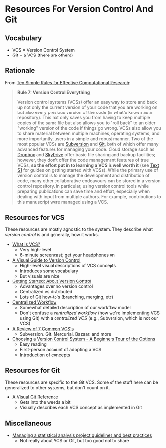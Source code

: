 Resources For Version Control And Git
================================

## Vocabulary
* VCS = Version Control System
* Git = a VCS (there are others)


## Rationale

From [Ten Simple Rules for Effective Computational Research](http://www.ploscompbiol.org/article/info%3Adoi%2F10.1371%2Fjournal.pcbi.1003506):

> **Rule 7: Version Control Everything**  
>  
>  Version control systems (VCSs) offer an easy way to store and back up not only the current version of your code that you are working on but also every previous version of the code (in what's known as a repository). This not only saves you from having to keep multiple copies of the same file but also allows you to "roll back" to an older "working" version of the code if things go wrong. VCSs also allow you to share material between multiple machines, operating systems, and more importantly, users in a simple and robust manner. Two of the most popular VCSs are [Subversion](http://subversion.apache.org) and [Git](http://www.github.com), both of which offer many advanced features for managing your code. Cloud storage such as [Dropbox](http://www.dropbox.com) and [SkyDrive](http://www.skydrive.live.com) offer basic file sharing and backup facilities; however, they don't offer the code management features of true VCSs, **so the effort put in to learning a VCS is well worth it** (see [Text S1](http://www.ploscompbiol.org/article/fetchSingleRepresentation.action?uri=info:doi/10.1371/journal.pcbi.1003506.s001) for guides on getting started with VCSs). While the primary use of version control is to manage the development and distribution of code, many other collaborative endeavours can be stored in a version control repository. In particular, using version control tools while preparing publications can save time and effort, especially when dealing with input from multiple authors. For example, contributions to this manuscript were managed using a VCS.


## Resources for VCS

These resources are mostly agnostic to the system. They describe what *version control* is and generally, how it works.

* [What is VCS?](http://youtu.be/8oRjP8yj2Wo)
  * Very high-level
  * 6-minute screencast; get your headphones on
* [A Visual Guide to Version Control](http://betterexplained.com/articles/a-visual-guide-to-version-control/)
  * High-level visual descriptions of VCS concepts
  * Introduces some vocabulary
  * But visuals are nice
* [Getting Started: About Version Control](http://git-scm.com/book/en/Getting-Started-About-Version-Control)
  * Advantages over no version control
  * Centralized vs distributed
  * Lots of Git how-to's (branching, merging, etc)
* [Centralized Workflow](https://www.atlassian.com/git/workflows#!workflow-centralized)
  * Somewhat detailed description of our workflow model
  * Don't confuse a *centralized workflow* (how we're implementing VCS using Git) with a *centralized VCS* (e.g., Subversion, which is not our VCS)
* [A Review of 7 Common VCS's](http://www.smashingmagazine.com/2008/09/18/the-top-7-open-source-version-control-systems/)
  * Subversion, Git, Mercurial, Bazaar, and more
* [Choosing a Version Control System - A Beginners Tour of the Options](http://www.codeproject.com/Articles/431125/Choosing-a-Version-Control-System-A-Beginners-Tour)
  * Easy reading
  * First-person account of adopting a VCS
  * Introduction of concepts
  
## Resources for Git

These resources are specific to the Git VCS. Some of the stuff here can be generalized to other systems, but don't count on it.

* [A Visual Git Reference](http://marklodato.github.io/visual-git-guide/index-en.html)
  * Gets into the weeds a bit
  * Visually describes each VCS concept as implemented in Git


## Miscellaneous
* [Managing a statistical analysis project guidelines and best practices](http://www.r-statistics.com/2010/09/managing-a-statistical-analysis-project-guidelines-and-best-practices/)
  * Not really about VCS or Git, but too good not to share

